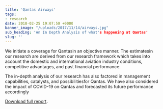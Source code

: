 ```yaml
---
title: 'Qantas Airways'
tags:
- research
date: 2018-02-25 19:07:50 +0000
banner_image: "/uploads/2017/11/14/airways.jpg"
sub_heading: 'An In Depth Analysis of what's happening at Qantas'
slug: ''
---
```

We initiate a coverage for Qantasin an objective manner. The estimatesin our research are derived from our research framework which takes into account the domestic and international aviation industry conditions, competitive advantages, and past financial
performance.

The in-depth analysis of our research has also factored in management
capabilities, catalysts, and possibilitiesfor Qantas. We have also considered the impact
of COVID-19 on Qantas and forecasted its future performance accordingly

[Download full report](/uploads/2017/11/14/Qantas.pdf).
